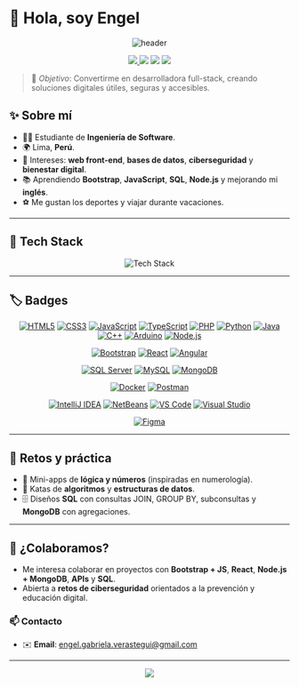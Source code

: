 # 👋 Hola, soy Engel 

<p align="center">
  <img src="https://capsule-render.vercel.app/api?type=waving&color=0:7F7FD5,50:86A8E7,100:91EAE4&height=180&section=header&text=Welcome%20to%20my%20GitHub!&fontSize=34&fontColor=ffffff" alt="header"/>
</p>

<p align="center">
  <a href="https://github.com/LaksmiDev?tab=followers">
    <img src="https://img.shields.io/github/followers/LaksmiDev?label=Follow&style=for-the-badge" />
  </a>
  <img src="https://komarev.com/ghpvc/?username=engel-gabriela&style=for-the-badge" />
  <img src="https://img.shields.io/badge/Student-Software%20Engineering-6A5ACD?style=for-the-badge" />
  <img src="https://img.shields.io/badge/From-Peru-ff4757?style=for-the-badge" />
</p>

> 🎯 _Objetivo_: Convertirme en desarrolladora full-stack, creando soluciones digitales útiles, seguras y accesibles.

## ✨ Sobre mí
- 👩‍🎓 Estudiante de **Ingeniería de Software**.
- 🌍 Lima, **Perú**.
- 🧠 Intereses: **web front-end**, **bases de datos**, **ciberseguridad** y **bienestar digital**.
- 📚 Aprendiendo **Bootstrap**, **JavaScript**, **SQL**, **Node.js** y mejorando mi **inglés**.
- ⚽ Me gustan los deportes y viajar durante vacaciones.

---

## 🧰 Tech Stack  

<p align="center">
  <img src="https://skillicons.dev/icons?i=html,css,bootstrap,js,ts,react,angular,php,java,python,cpp,arduino,node,mongodb,docker,postman" alt="Tech Stack" />
</p>

---

## 🏷️ Badges  

<p align="center">
  <a href="https://developer.mozilla.org/en-US/docs/Web/HTML"><img src="https://img.shields.io/badge/HTML5-E34F26?logo=html5&logoColor=white&style=plastic" alt="HTML5"></a>
  <a href="https://developer.mozilla.org/en-US/docs/Web/CSS"><img src="https://img.shields.io/badge/CSS3-1572B6?logo=css3&logoColor=white&style=plastic" alt="CSS3"></a>
  <a href="https://developer.mozilla.org/en-US/docs/Web/JavaScript"><img src="https://img.shields.io/badge/JavaScript-F7DF1E?logo=javascript&logoColor=000&style=plastic" alt="JavaScript"></a>
  <a href="https://www.typescriptlang.org/"><img src="https://img.shields.io/badge/TypeScript-3178C6?logo=typescript&logoColor=white&style=plastic" alt="TypeScript"></a>
  <a href="https://www.php.net/"><img src="https://img.shields.io/badge/PHP-777BB4?logo=php&logoColor=white&style=plastic" alt="PHP"></a>
  <a href="https://www.python.org/"><img src="https://img.shields.io/badge/Python-3776AB?logo=python&logoColor=white&style=plastic" alt="Python"></a>
  <a href="https://www.java.com/"><img src="https://img.shields.io/badge/Java-007396?logo=java&logoColor=white&style=plastic" alt="Java"></a>
  <a href="https://isocpp.org/"><img src="https://img.shields.io/badge/C++-00599C?logo=cplusplus&logoColor=white&style=plastic" alt="C++"></a>
  <a href="https://www.arduino.cc/"><img src="https://img.shields.io/badge/Arduino-00979D?logo=arduino&logoColor=white&style=plastic" alt="Arduino"></a>
  <a href="https://nodejs.org/"><img src="https://img.shields.io/badge/Node.js-339933?logo=nodedotjs&logoColor=white&style=plastic" alt="Node.js"></a>
</p>

<p align="center">
  <a href="https://getbootstrap.com/"><img src="https://img.shields.io/badge/Bootstrap-7952B3?logo=bootstrap&logoColor=white&style=plastic" alt="Bootstrap"></a>
  <a href="https://reactjs.org/"><img src="https://img.shields.io/badge/React-61DAFB?logo=react&logoColor=000&style=plastic" alt="React"></a>
  <a href="https://angular.io/"><img src="https://img.shields.io/badge/Angular-DD0031?logo=angular&logoColor=white&style=plastic" alt="Angular"></a>
</p>

<p align="center">
  <a href="https://www.microsoft.com/en-us/sql-server/"><img src="https://img.shields.io/badge/SQL%20Server-CC2927?logo=microsoftsqlserver&logoColor=white&style=plastic" alt="SQL Server"></a>
  <a href="https://www.mysql.com/"><img src="https://img.shields.io/badge/MySQL-4479A1?logo=mysql&logoColor=white&style=plastic" alt="MySQL"></a>
  <a href="https://www.mongodb.com/"><img src="https://img.shields.io/badge/MongoDB-47A248?logo=mongodb&logoColor=white&style=plastic" alt="MongoDB"></a>
</p>

<p align="center">
  <a href="https://www.docker.com/"><img src="https://img.shields.io/badge/Docker-2496ED?logo=docker&logoColor=white&style=plastic" alt="Docker"></a>
  <a href="https://www.postman.com/"><img src="https://img.shields.io/badge/Postman-FF6C37?logo=postman&logoColor=white&style=plastic" alt="Postman"></a>
</p>

<p align="center">
  <a href="https://www.jetbrains.com/idea/"><img src="https://img.shields.io/badge/IntelliJIDEA-000000?logo=intellijidea&logoColor=white&style=plastic" alt="IntelliJ IDEA"></a>
  <a href="https://netbeans.apache.org/"><img src="https://img.shields.io/badge/NetBeans-1B6AC6?logo=apache%20netbeans%20ide&logoColor=white&style=plastic" alt="NetBeans"></a>
  <a href="https://code.visualstudio.com/"><img src="https://img.shields.io/badge/VS%20Code-007ACC?logo=visualstudiocode&logoColor=white&style=plastic" alt="VS Code"></a>
  <a href="https://visualstudio.microsoft.com/"><img src="https://img.shields.io/badge/Visual%20Studio-5C2D91?logo=visualstudio&logoColor=white&style=plastic" alt="Visual Studio"></a>
</p>

<p align="center">
  <a href="https://www.figma.com/"><img src="https://img.shields.io/badge/Figma-F24E1E?logo=figma&logoColor=white&style=plastic" alt="Figma"></a>
</p>

---

## 🧪 Retos y práctica
- 🔢 Mini-apps de **lógica y números** (inspiradas en numerología).
- 🧩 Katas de **algoritmos** y **estructuras de datos**.
- 🗄️ Diseños **SQL** con consultas JOIN, GROUP BY, subconsultas y **MongoDB** con agregaciones.

---

## 🤝 ¿Colaboramos?
- Me interesa colaborar en proyectos con **Bootstrap + JS**, **React**, **Node.js + MongoDB**, **APIs** y **SQL**.
- Abierta a **retos de ciberseguridad** orientados a la prevención y educación digital.

### 📫 Contacto
- ✉️ **Email**: engel.gabriela.verastegui@gmail.com

---

<p align="center">
  <img src="https://capsule-render.vercel.app/api?type=waving&color=0:91EAE4,50:86A8E7,100:7F7FD5&height=120&section=footer"/>
</p>
